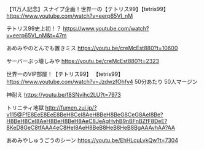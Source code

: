 【11万人記念】スナイプ企画！世界一の【テトリス99】【tetris99】
https://www.youtube.com/watch?v=eerp65VI_nM

テトリス99史上初！？
https://www.youtube.com/watch?v=eerp65VI_nM&t=47m

あめみやのとんでも置きミス
https://youtu.be/creMcEst880?t=10600

サーバーぶっ壊しみや
https://youtu.be/creMcEst880?t=2323


世界一のVIP部屋！【テトリス99】 【tetris99】
https://www.youtube.com/watch?v=JzdwzfOhfy4
50分あたり
50人マージン


神耐え
https://youtu.be/f8SNvihc2LU?t=7973


トリニティ地獄
http://fumen.zui.jp/?v115@FfE8EeE8EeE8BeH8CeI8AeH8BeH8BeG8CeG8AeI8Be?H8BeH8CeI8AeH8BeH8BeH8AeC8JeAgHvhB9nBFnBZfF8DeE?8KeD8GeC8tfAAA4eC8HeI8AeH8BeB8HeB8HeB8BgAAAvhAA?AA


あめみやしゅうごうのシーン
https://youtu.be/EhHLcuLvkQw?t=7304
